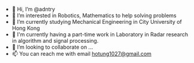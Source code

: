 - 👋 Hi, I’m @adntry
- 👀 I’m interested in Robotics, Mathematics to help solving problems
- 🌱 I’m currently studying Mechanical Engineering in City University of Hong Kong
- 🔨 I'm currently having a part-time work in Laboratory in Radar research in algorithm and signal processing.
- 💞️ I’m looking to collaborate on ...
- 📫 You can reach me with email hotung1027@gmail.com

<!---
hotung1027/hotung1027 is a ✨ special ✨ repository because its `README.md` (this file) appears on your GitHub profile.
You can click the Preview link to take a look at your changes.
--->
